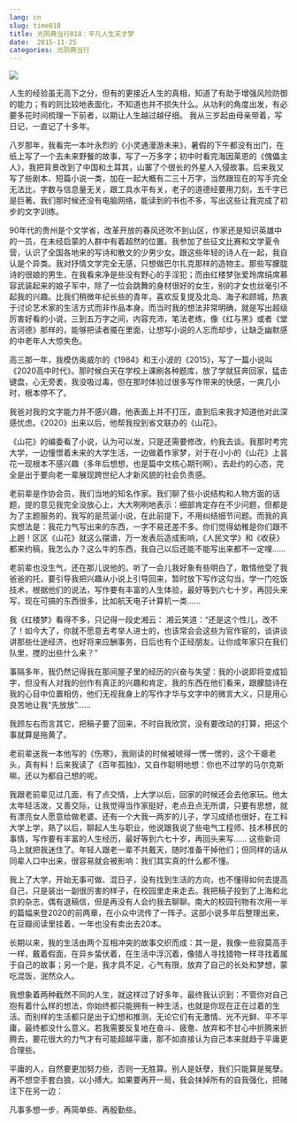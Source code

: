 ```yaml
---
lang: cn
slug: time018
title: 光阴典当行018：平凡人生天才梦
date:  2015-11-25
categories: 光阴典当行
---
```

![](http://oouh9u8nz.bkt.gdipper.com/time018.jpg)

人生的经验虽无高下之分，但有的更接近人生的真相，知道了有助于增强风险防御的能力；有的则比较地表面化，不知道也并不损失什么。从功利的角度出发，有必要多花时间梳理一下前者，以期让人生越过越仔细。
我从三岁起由母亲带着，写日记，一直记了十多年。

八岁那年，我看完一本叶永烈的《小灵通漫游未来》，暑假的下午都没有出门，在纸上写了一个去未来野餐的故事，写了一万多字；初中时看完海因莱恩的《傀儡主人》，我把背景改到了中国和土耳其，山寨了个很长的外星人入侵故事。后来我又写了些剧本、短篇小说一类，加在一起大概有二三十万字，当然跟现在的写手完全无法比，字数与信息量无关，跟工具水平有关，老子的道德经要用刀刻，五千字已是巨著。我们那时候还没有电脑网络，能读到的书也不多，写出这些让我完成了初步的文字训练。

90年代的贵州是个文学省，改革开放的春风还吹不到山区，作家还是知识英雄中的一员，在未经启蒙的人群中有着超然的位置。我参加了些征文比赛和文学夏令营，认识了全国各地来的写诗和散文的少男少女。跟这些年轻的诗人在一起，我自认是个异类。我对抒情文学完全无感，只想做巴尔扎克那样的造物主。那些写朦胧诗的很娘的男生，在我看来净是些没有野心的手淫犯；而由红楼梦张爱玲席绢席慕容武装起来的娘子军中，除了一位会跳舞的身材很好的女生，别的才女也丝毫引不起我的兴趣。比我们稍微年纪长些的青年，喜欢反复提及北岛、海子和顾城，热衷于讨论艺术家的生活方式而非作品本身。而当时我的想法非常明确，就是写出超级厉害好看的小说，三到五万字之间，内容充沛，笔法老练，像《红与黑》或者《堂吉诃德》那样的，能够把读者魇在里面，让想写小说的人忘而却步，让缺乏幽默感的中老年人大惊失色。

高三那一年，我模仿奥威尔的《1984》和王小波的《2015》，写了一篇小说叫《2020高中时代》。那时候白天在学校上课刷各种题库，放了学就狂奔回家，猛击键盘，心无旁袤，我没吸过毒，但在那时体验过很多写作带来的快感，一爽几小时，根本停不了。

我爸对我的文字能力并不感兴趣，他表面上并不打压，直到后来我才知道他对此深感忧虑。《2020》出来以后，他帮我投到省文联办的《山花》。

《山花》的编委看了小说，认为可以发，只是还需要修改，约我去谈。我那时考完大学，一边憧憬着未来的大学生活，一边做着作家梦，对于在小小的《山花》上昙花一现根本不感兴趣（多年后想想，也是篇中文核心期刊啊）。去赴约的心态，完全是出于要向老一辈展现跨世纪人才新风貌的社会负责感。

老前辈是作协会员，我们当地的知名作家。我们聊了些小说结构和人物方面的话题，提的意见我完全没放心上，大大咧咧地表示：细部肯定存在不少问题，但都是为了主题服务的，我写的是荒诞小说，在此前提下，不用纠结细节问题。而我的真实想法是：我花力气写出来的东西，一字不易还差不多。你们觉得幼稚是你们跟不上趟！区区《山花》就这么摆谱，万一发表后造成影响，《人民文学》和《收获》都来约稿，我怎么办？这么牛的东西，我自己以后还能不能写出来都不一定哩……

老前辈也没生气，还在那儿说他的。听了一会儿我好象有些明白了，敢情他受了我爸爸的托，要引导我把兴趣从小说上引导回来，暂时放下写作这勾当，学一门吃饭技术，根据他们的说法，写作要有丰富的人生体验，最好等到六七十岁，再回头来写，现在可搞的东西很多，比如航天电子计算机一类……

我《红楼梦》看得不多，只记得一段史湘云：
湘云笑道：“还是这个性儿，改不了！如今大了，你就不愿意去考举人进士的，也该常会会这些为官作宦的，谈讲谈讲那些仕途经济，也好将来应酬事务，日后也有个正经朋友。让你成年家只在我们队里，搅的出些什么来？”

事隔多年，我仍然记得我在那间屋子里的经历的兴奋与失望：我的小说即将变成铅字，但没有人对我的创作有真正的兴趣和肯定，我的东西在他们看来，跟朦胧诗在我的心目中位置相仿，他们无视我身上的写作才华与文字中的微言大义，只是用心良苦地让我“先放放”……

我顾左右而言其它，把稿子要了回来，不时自我欣赏，没有要改动的打算，把这个事就算是拖黄了。

老前辈送我一本他写的《伤寒》，我刚读的时候被唬得一愣一愣的，这个干瘪老头，真有料！后来我读了《百年孤独》，又自作聪明地想：你也不过学的马尔克斯嘛，还以为都自己想的呢。

我跟老前辈见过几面，有了点交情，上大学以后，回家的时候还会去他家玩。他太太年轻活泼，又善交际，让我觉得当作家挺好，老点丑点无所谓，只要有思想，就有漂亮女人愿意给做老婆。还有一个大我一两岁的儿子，学习成绩也很好，在工科大学上学，熟了以后，聊起人生与职业，他说跟我说了些电气工程师、技术移民的事情，写作要有丰富的人生经历，最好等到六七十岁，再回头来写……
这些新词马上就把我迷住了。年轻人跟老一辈不共戴天，随时准备干掉他们；但同样的话从同辈人口中出来，很容易就会被影响：我们其实真的什么都不懂。

我上了大学，开始无事可做、混日子，没有找到生活的方向，也不懂得如何去提高自己，只是装出一副很厉害的样子，在校园里走来走去。我把稿子投到了上海和北京的杂志，偶有退稿信，但是再没有人会约我去聊聊。南大的校园刊物有次用一半的篇幅来登2020的前两章，在小众中流传了一阵子。这部小说多年后整理出来，在豆瓣阅读里挂着，一年也没有卖出去20本。

长期以来，我的生活由两个互相冲突的故事交织而成：其一是，我像一些寂莫高手一样，戴着假面，在异乡蛰伏着，在生活中浮沉着，像猎人寻找猎物一样寻找着属于自己的故事；另一个是，我才具不足，心气有限，放弃了自己的长处和梦想，蒙吃混饭，泯然众人。

我想象着两种截然不同的人生，就这样过了好多年，最终我认识到：不管你对自己抱有着什么样的想法，你始终都只能拥有一种生活，也就是你现在正在过着的生活。而别样的生活都只是出于幻想和推测，无论它们有无激情、光不光鲜、平不平庸，最终都没什么意义。若我需要反复地在奋斗、疲惫、放弃和不甘心中折腾来折腾去，要花很大的力气才有可能超越平庸，那不如直接认为自己本来就趋于平庸更合理些。

平庸的人，自然要更加努力些，否则一无胜算。别人是妖孽，我们只能算是冤孽。再不想空手套白狼，以小搏大。如果要再开一局，我会抹掉所有的自我强化，把赌注下在另一边：

凡事多想一步，再简单些、再殷勤些。


